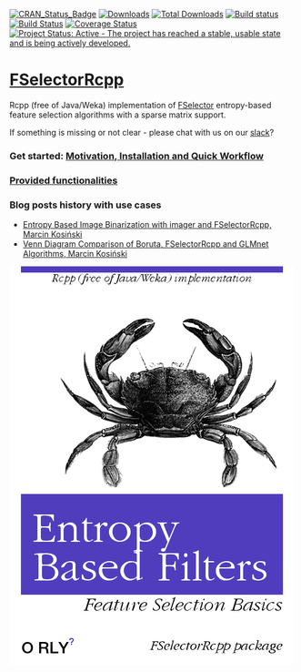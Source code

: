 [![CRAN_Status_Badge](http://www.r-pkg.org/badges/version/FSelectorRcpp)]( http://cran.rstudio.com/package=FSelectorRcpp)
[![Downloads](http://cranlogs.r-pkg.org/badges/FSelectorRcpp)](http://cran.rstudio.com/package=FSelectorRcpp)
[![Total Downloads](http://cranlogs.r-pkg.org/badges/grand-total/FSelectorRcpp?color=orange)](http://cranlogs.r-pkg.org/badges/grand-total/FSelectorRcpp)
[![Build status](https://ci.appveyor.com/api/projects/status/jv14pt787g7h26sn?svg=true)](https://ci.appveyor.com/project/MarcinKosinski/fselectorrcpp)[![Build Status](https://api.travis-ci.org/mi2-warsaw/FSelectorRcpp.png)](https://travis-ci.org/mi2-warsaw/FSelectorRcpp)
[![Coverage Status](https://img.shields.io/codecov/c/github/mi2-warsaw/FSelectorRcpp/master.svg)](https://codecov.io/github/mi2-warsaw/FSelectorRcpp?branch=master)
[![Project Status: Active - The project has reached a stable, usable state and is being actively developed.](http://www.repostatus.org/badges/latest/active.svg)](http://www.repostatus.org/#active)


# [FSelectorRcpp](http://mi2-warsaw.github.io/FSelectorRcpp/)
Rcpp (free of Java/Weka) implementation of [FSelector](https://cran.r-project.org/web/packages/FSelector/index.html) entropy-based feature selection algorithms with a sparse matrix support.

If something is missing or not clear - please chat with us on our [slack](https://fselectorrcpp.slack.com/messages/general/)?

### Get started: [Motivation, Installation and Quick Workflow](http://mi2-warsaw.github.io/FSelectorRcpp/articles/get_started.html)

### [Provided functionalities](http://mi2-warsaw.github.io/FSelectorRcpp/reference/)

### Blog posts history with use cases

- [Entropy Based Image Binarization with imager and FSelectorRcpp, Marcin Kosiński](http://r-addict.com/2017/01/08/Entropy-Based-Image-Binarization.html)
- [Venn Diagram Comparison of Boruta, FSelectorRcpp and GLMnet Algorithms, Marcin Kosiński](http://www.r-bloggers.com/venn-diagram-comparison-of-boruta-fselectorrcpp-and-glmnet-algorithms/)

![Orly cover](man/figures/o_rly.png)
